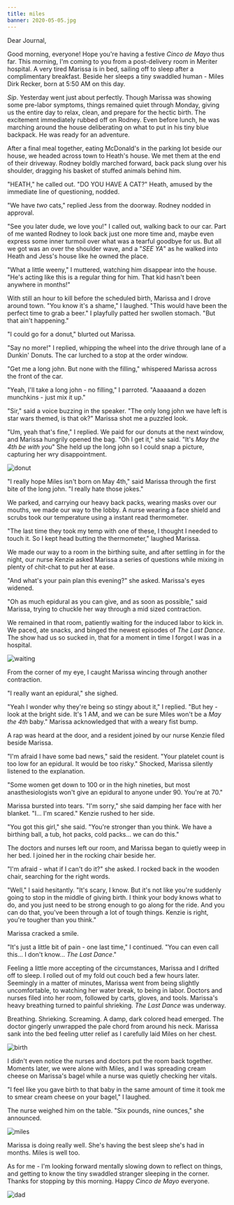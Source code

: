 ```yaml
---
title: miles
banner: 2020-05-05.jpg
---
```


Dear Journal,

Good morning, everyone!  Hope you're having a festive _Cinco de Mayo_
thus far.  This morning, I'm coming to you from a post-delivery room
in Meriter hospital.  A very tired Marissa is in bed, sailing off to
sleep after a complimentary breakfast.  Beside her sleeps a tiny
swaddled human - Miles Dirk Recker, born at 5:50 AM on this day.

_Sip_.  Yesterday went just about perfectly.  Though Marissa was
showing some pre-labor symptoms, things remained quiet through Monday,
giving us the entire day to relax, clean, and prepare for the hectic
birth.  The excitement immediately rubbed off on Rodney.  Even before
lunch, he was marching around the house deliberating on what to put in
his tiny blue backpack.  He was ready for an adventure.

After a final meal together, eating McDonald's in the parking lot
beside our house, we headed across town to Heath's house.  We met them
at the end of their driveway.  Rodney boldly marched forward, back
pack slung over his shoulder, dragging his basket of stuffed animals
behind him.

"HEATH," he called out.  "DO YOU HAVE A CAT?"  Heath, amused by the
immediate line of questioning, nodded.

"We have _two_ cats," replied Jess from the doorway.  Rodney nodded in
approval.

"See you later dude, we love you!" I called out, walking back to our
car.  Part of me wanted Rodney to look back just one more time and,
maybe even express some inner turmoil over what was a tearful goodbye
for us.  But all we got was an over the shoulder wave, and a "_SEE
YA_" as he walked into Heath and Jess's house like he owned the place.

"What a little weeny," I muttered, watching him disappear into the
house.  "He's acting like this is a regular thing for him.  That kid
hasn't been anywhere in months!"

With still an hour to kill before the scheduled birth, Marissa and I
drove around town.  "You know it's a shame," I laughed.  "This would
have been the perfect time to grab a beer."  I playfully patted her
swollen stomach.  "But that ain't happening."

"I could go for a donut," blurted out Marissa.

"Say no more!" I replied, whipping the wheel into the drive through
lane of a Dunkin' Donuts.  The car lurched to a stop at the order
window.

"Get me a long john.  But none with the filling," whispered Marissa
across the front of the car.

"Yeah, I'll take a long john - no filling," I parroted.  "Aaaaaand a
dozen munchkins - just mix it up."

"Sir," said a voice buzzing in the speaker.  "The only long john we
have left is star wars themed, is that ok?"  Marissa shot me a puzzled
look.

"Um, yeah that's fine," I replied.  We paid for our donuts at the next
window, and Marissa hungrily opened the bag.  "Oh I get it," she said.
"It's _May the 4th be with you_" She held up the long john so I could
snap a picture, capturing her wry disappointment.

![donut]

"I really hope Miles isn't born on May 4th," said Marissa through the
first bite of the long john.  "I really hate those jokes."

We parked, and carrying our heavy back packs, wearing masks over our
mouths, we made our way to the lobby.  A nurse wearing a face shield
and scrubs took our temperature using a instant read thermometer.

"The last time they took my temp with one of these, I thought I needed
to touch it.  So I kept head butting the thermometer," laughed
Marissa.

We made our way to a room in the birthing suite, and after settling
in for the night, our nurse Kenzie asked Marissa a series of questions
while mixing in plenty of chit-chat to put her at ease.

"And what's your pain plan this evening?" she asked.  Marissa's eyes
widened.

"Oh as much epidural as you can give, and as soon as possible," said
Marissa, trying to chuckle her way through a mid sized contraction.

We remained in that room, patiently waiting for the induced labor to
kick in.  We paced, ate snacks, and binged the newest episodes of _The
Last Dance_.  The show had us so sucked in, that for a moment in time
I forgot I was in a hospital.

![waiting]

From the corner of my eye, I caught Marissa wincing through another
contraction.

"I really want an epidural," she sighed.

"Yeah I wonder why they're being so stingy about it," I replied.  "But
hey - look at the bright side.  It's 1 AM, and we can be sure Miles
won't be a _May the 4th_ baby."  Marissa acknowledged that with a
weary fist bump.

A rap was heard at the door, and a resident joined by our nurse Kenzie
filed beside Marissa.

"I'm afraid I have some bad news," said the resident.  "Your platelet
count is too low for an epidural.  It would be too risky."  Shocked,
Marissa silently listened to the explanation.

"Some women get down to 100 or in the high nineties, but most
anasthesiologists won't give an epidural to anyone under 90.  You're
at 70."

Marissa bursted into tears.  "I'm sorry," she said damping her face
with her blanket.  "I... I'm scared."  Kenzie rushed to her side.

"You got this girl," she said.  "You're stronger than you think.  We
have a birthing ball, a tub, hot packs, cold packs... we can do this."

The doctors and nurses left our room, and Marissa began to quietly
weep in her bed.  I joined her in the rocking chair beside her.

"I'm afraid - what if I can't do it?" she asked.  I rocked back in the
wooden chair, searching for the right words.

"Well," I said hesitantly.  "It's scary, I know.  But it's not like
you're suddenly going to stop in the middle of giving birth.  I think
your body knows what to do, and you just need to be strong enough to
go along for the ride.  And you can do that, you've been through a lot
of tough things.  Kenzie is right, you're tougher than you think."

Marissa cracked a smile.

"It's just a little bit of pain - one last time," I continued.  "You
can even call this... I don't know... _The Last Dance_."

Feeling a little more accepting of the circumstances, Marissa and I
drifted off to sleep.  I rolled out of my fold out couch bed a few
hours later.  Seemingly in a matter of minutes, Marissa went from
being slightly uncomfortable, to watching her water break, to being in
labor.  Doctors and nurses filed into her room, followed by carts,
gloves, and tools.  Marissa's heavy breathing turned to painful
shrieking.  _The Last Dance_ was underway.

Breathing. Shrieking.  Screaming.  A damp, dark colored head emerged.
The doctor gingerly unwrapped the pale chord from around his neck.
Marissa sank into the bed feeling utter relief as I carefully laid
Miles on her chest.

![birth]

I didn't even notice the nurses and doctors put the room back
together.  Moments later, we were alone with Miles, and I was
spreading cream cheese on Marissa's bagel while a nurse was quietly
checking her vitals.

"I feel like you gave birth to that baby in the same amount of time it
took me to smear cream cheese on your bagel," I laughed.

The nurse weighed him on the table.  "Six pounds, nine ounces," she
announced.

![miles]

Marissa is doing really well.  She's having the best sleep she's had
in months.  Miles is well too.

As for me - I'm looking forward mentally slowing down to reflect on
things, and getting to know the tiny swaddled stranger sleeping in the
corner.  Thanks for stopping by this morning.  Happy _Cinco de Mayo_
everyone.

![dad]

[donut]: /images/miles-donut.jpg
[waiting]: /images/miles-waiting.jpg
[birth]: /images/miles-birth.jpg
[miles]: /images/miles.jpg
[dad]: /images/miles-dad.jpg
